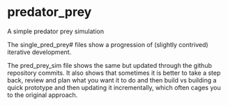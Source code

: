# predator_prey
A simple predator prey simulation

The single_pred_prey# files show a progression of (slightly contrived) iterative development. 

The pred_prey_sim file shows the same but updated through the github repository commits. It also shows that sometimes it is better to take a step back, review and plan what you want it to do and then build vs building a quick prototype and then updating it incrementally, which often cages you to the original approach.
